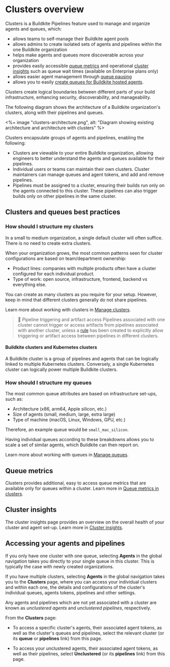 # Clusters overview

Clusters is a Buildkite Pipelines feature used to manage and organize agents and queues, which:

- allows teams to self-manage their Buildkite agent pools
- allows admins to create isolated sets of agents and pipelines within the one Buildkite organization
- helps make agents and queues more discoverable across your organization
- provides easily accessible [queue metrics](/docs/pipelines/insights/queue-metrics) and operational [cluster insights](/docs/pipelines/insights/clusters) such as queue wait times (available on Enterprise plans only)
- allows easier agent management through [queue pausing](/docs/pipelines/clusters/manage-queues#pause-and-resume-a-queue)
- allows you to easily [create queues for Buildkite hosted agents](/docs/pipelines/clusters/manage-queues#create-a-buildkite-hosted-queue).

Clusters create logical boundaries between different parts of your build infrastructure, enhancing security, discoverability, and manageability.

The following diagram shows the architecture of a Buildkite organization's clusters, along with their pipelines and queues.

<%= image "clusters-architecture.png", alt: "Diagram showing existing architecture and architecture with clusters" %>

Clusters encapsulate groups of agents and pipelines, enabling the following:

- Clusters are viewable to your entire Buildkite organization, allowing engineers to better understand the agents and queues available for their pipelines.
- Individual users or teams can maintain their own clusters. Cluster maintainers can manage queues and agent tokens, and add and remove pipelines.
- Pipelines must be assigned to a cluster, ensuring their builds run only on the agents connected to this cluster. These pipelines can also trigger builds only on other pipelines in the same cluster.

## Clusters and queues best practices

### How should I structure my clusters

In a small to medium organization, a single default cluster will often suffice. There is no need to create extra clusters.

When your organization grows, the most common patterns seen for cluster configurations are based on team/department ownership:

- Product lines: companies with multiple products often have a cluster configured for each individual product.
- Type of work: open source, infrastructure, frontend, backend vs everything else.

You can create as many clusters as you require for your setup. However, keep in mind that different clusters generally do not share pipelines.

Learn more about working with clusters in [Manage clusters](/docs/pipelines/clusters/manage-clusters).

> 📘 Pipeline triggering and artifact access
> Pipelines associated with one cluster cannot trigger or access artifacts from pipelines associated with another cluster, unless a [rule](/docs/pipelines/rules) has been created to explicitly allow triggering or artifact access between pipelines in different clusters.

#### Buildkite clusters and Kubernetes clusters

A Buildkite cluster is a group of pipelines and agents that can be logically linked to multiple Kubernetes clusters. Conversely, a single Kubernetes cluster can logically power multiple Buildkite clusters.

### How should I structure my queues

The most common queue attributes are based on infrastructure set-ups, such as:

- Architecture (x86, arm64, Apple silicon, etc.)
- Size of agents (small, medium, large, extra large)
- Type of machine (macOS, Linux, Windows, GPU, etc.)

Therefore, an example queue would be `small_mac_silicon`.

Having individual queues according to these breakdowns allows you to scale a set of similar agents, which Buildkite can then report on.

Learn more about working with queues in [Manage queues](/docs/pipelines/clusters/manage-queues).

## Queue metrics

Clusters provides additional, easy to access queue metrics that are available only for queues within a cluster. Learn more in [Queue metrics in clusters](/docs/pipelines/insights/queue-metrics).

## Cluster insights

The cluster insights page provides an overview on the overall health of your cluster and agent set-up. Learn more in [Cluster insights](/docs/pipelines/insights/clusters).

## Accessing your agents and pipelines

If you only have one cluster with one queue, selecting **Agents** in the global navigation takes you directly to your single queue in this cluster. This is typically the case with newly created organizations.

If you have multiple clusters, selecting **Agents** in the global navigation takes you to the **Clusters** page, where you can access your individual clusters and within each one, the details and configurations of the cluster's individual queues, agents tokens, pipelines and other settings.

Any agents and pipelines which are not yet associated with a cluster are known as _unclustered agents_ and _unclustered pipelines_, respectively.

From the **Clusters** page:

- To access a specific cluster's agents, their associated agent tokens, as well as the cluster's queues and pipelines, select the relevant cluster (or its **queue** or **pipelines** link) from this page.

- To access your unclustered agents, their associated agent tokens, as well as their pipelines, select **Unclustered** (or its **pipelines** link) from this page.
